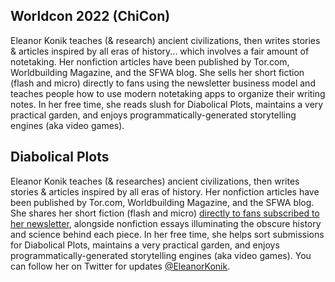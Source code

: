## Worldcon 2022 (ChiCon)

Eleanor Konik teaches (& research) ancient civilizations, then writes stories & articles inspired by all eras of history... which involves a fair amount of notetaking. Her nonfiction articles have been published by Tor.com, Worldbuilding Magazine, and the SFWA blog. She sells her short fiction (flash and micro) directly to fans using the newsletter business model  and teaches people how to use modern notetaking apps to organize their writing notes. In her free time, she reads slush for Diabolical Plots, maintains a very practical garden, and enjoys programmatically-generated storytelling engines (aka video games).

## Diabolical Plots

Eleanor Konik teaches (& researches) ancient civilizations, then writes stories & articles inspired by all eras of history. Her nonfiction articles have been published by Tor.com, Worldbuilding Magazine, and the SFWA blog. She shares her short fiction (flash and micro) [directly to fans subscribed to her newsletter](https://newsletter.eleanorkonik.com/), alongside nonfiction essays illuminating the obscure history and science behind each piece. In her free time, she helps sort submissions for Diabolical Plots, maintains a very practical garden, and enjoys programmatically-generated storytelling engines (aka video games). You can follow her on Twitter for updates [@EleanorKonik](https://twitter.com/EleanorKonik).